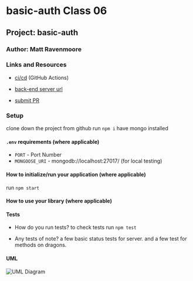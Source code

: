 # basic-auth Class 06

## Project: basic-auth

### Author: Matt Ravenmoore

### Links and Resources

- [ci/cd](https://github.com/ravenmoore-401-JS/basic-auth/actions) (GitHub Actions)
- [back-end server url](https://rm-basic-auth.herokuapp.com/)

- [submit PR](https://github.com/ravenmoore-401-JS/basic-auth/pull/1)

### Setup

clone down the project from github
run `npm i`
have mongo installed

#### `.env` requirements (where applicable)

- `PORT` - Port Number
- `MONGOOSE_URI` - mongodb://localhost:27017/<dbname> (for local testing)

#### How to initialize/run your application (where applicable)

run `npm start`

#### How to use your library (where applicable)

#### Tests

- How do you run tests?
to check tests run `npm test`

- Any tests of note?
a few basic status tests for server.
and a few test for methods on dragons.


#### UML

![UML Diagram]()